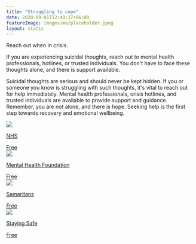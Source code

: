 ```yaml
---
title: "Struggling to cope"
date: 2020-09-01T12:49:27+06:00
featureImage: images/ma/placeholder.jpeg
layout: static
---
```


Reach out when in crisis.

If you are experiencing suicidal thoughts, reach out to mental health professionals, hotlines, or trusted individuals. You don't have to face these thoughts alone, and there is support available.

Suicidal thoughts are serious and should never be kept hidden. If you or someone you know is struggling with such thoughts, it's vital to reach out for help immediately. Mental health professionals, crisis hotlines, and trusted individuals are available to provide support and guidance. Remember, you are not alone, and there is hope. Seeking help is the first step towards recovery and emotional wellbeing.

<a class="ma-link" href="https://www.nhs.uk/mental-health/feelings-symptoms-behaviours/behaviours/help-for-suicidal-thoughts/"><div class="ma-card ma-card-Health"><div class="ma-icon"><img src ="/images/Icon-check - health - opacity.svg"/></div><div class="ma-name"><p>NHS</p></div><div class="ma-paid-text"><span>Free</span></div></div></a><a class="ma-link" href="https://www.mentalhealth.org.uk/explore-mental-health/a-z-topics/suicidal-thoughts"><div class="ma-card ma-card-Health"><div class="ma-icon"><img src ="/images/Icon-check - health - opacity.svg"/></div><div class="ma-name"><p>Mental Health Foundation</p></div><div class="ma-paid-text"><span>Free</span></div></div></a><a class="ma-link" href="https://www.samaritans.org/how-we-can-help/"><div class="ma-card ma-card-Health"><div class="ma-icon"><img src ="/images/Icon-check - health - opacity.svg"/></div><div class="ma-name"><p>Samaritans</p></div><div class="ma-paid-text"><span>Free</span></div></div></a><a class="ma-link" href="https://stayingsafe.net/"><div class="ma-card ma-card-Health"><div class="ma-icon"><img src ="/images/Icon-check - health - opacity.svg"/></div><div class="ma-name"><p>Staying Safe</p></div><div class="ma-paid-text"><span>Free</span></div></div></a>  

<br/><br/>






